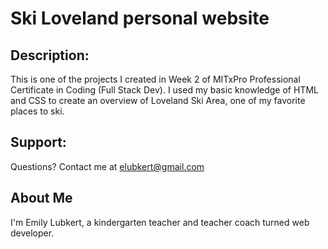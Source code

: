 # Ski Loveland personal website

## Description:
This is one of the projects I created in Week 2 of MITxPro Professional Certificate in Coding (Full Stack Dev). I used my basic knowledge of HTML and CSS to create an overview of Loveland Ski Area, one of my favorite places to ski.

## Support:
Questions? Contact me at elubkert@gmail.com

## About Me
I'm Emily Lubkert, a kindergarten teacher and teacher coach turned web developer.
